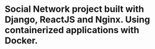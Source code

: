 # Social Network project built with Django, ReactJS and Nginx. Using containerized applications with Docker.